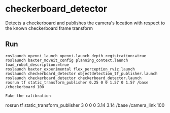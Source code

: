 checkerboard_detector
=====================

Detects a checkerboard and publishes the camera's location with respect to the known checkerboard frame transform

## Run

```
roslaunch openni_launch openni.launch depth_registration:=true
roslaunch baxter_moveit_config planning_context.launch load_robot_description:=true
roslaunch baxter_experimental flex_perception_rviz.launch
roslaunch checkerboard_detector objectdetection_tf_publisher.launch 
roslaunch checkerboard_detector checkerboard_detector.launch 
rosrun tf static_transform_publisher 0.25 0 0 1.57 0 1.57 /base /checkerboard 100

Fake the calibration
```
rosrun tf static_transform_publisher 3 0 0 0 3.14 3.14 /base /camera_link 100 
```